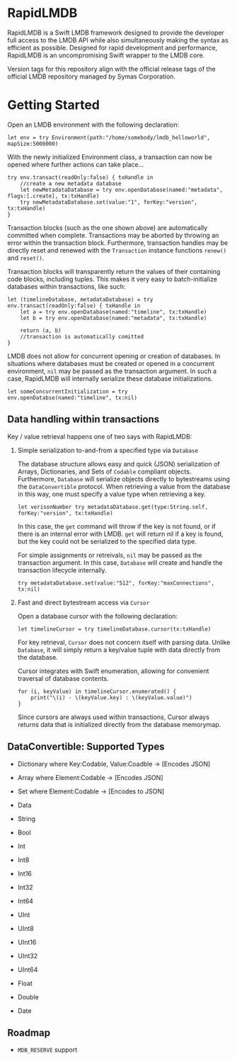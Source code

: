 # RapidLMDB

RapidLMDB is a Swift LMDB framework designed to provide the developer full access to the LMDB API while also simultaneously making the syntax as efficient as possible. Designed for rapid development and performance, RapidLMDB is an uncompromising Swift wrapper to the LMDB core.

Version tags for this repository align with the official release tags of the official LMDB repository managed by Symas Corporation.

# Getting Started

Open an LMDB environment with the following declaration:

`let env = try Environment(path:"/home/somebody/lmdb_helloworld", mapSize:5000000)`

With the newly initialized Environment class, a transaction can now be opened where further actions can take place...

```
try env.transact(readOnly:false) { txHandle in
	//create a new metadata database
	let newMetadataDatabase = try env.openDatabase(named:"metadata", flags:[.create], tx:txHandle)
	try newMetadataDatabase.set(value:"1", forKey:"version", tx:txHandle)
} 
```

Transaction blocks (such as the one shown above) are automatically committed when complete. Transactions may be aborted by throwing an error within the transaction block. Furthermore, transaction handles may be directly reset and renewed with the `Transaction` instance functions `renew()` and `reset()`.

Transaction blocks will transparently return the values of their containing code blocks, including tuples. This makes it very easy to batch-initialize databases within transactions, like such:

```
let (timelineDatabase, metadataDatabase) = try env.transact(readOnly:false) { txHandle in
	let a = try env.openDatabase(named:"timeline", tx:txHandle)
	let b = try env.openDatabase(named:"metadata", tx:txHandle)
	
	return (a, b)
	//transaction is automatically comitted
}
```

LMDB does not allow for concurrent opening or creation of databases. In situations where databases must be created or opened in a concurrent environment, `nil` may be passed as the transaction argument. In such a case, RapidLMDB will internally serialize these database initializations.

`let someConcurrentInitialization = try env.openDatabse(named:"timeline", tx:nil)`

## Data handling within transactions

Key / value retrieval happens one of two says with RapidLMDB:

1. Simple serialization to-and-from a specified type via `Database`

	The database structure allows easy and quick (JSON) serialization of Arrays, Dictionaries, and Sets of `Codable` compliant objects. Furthermore, `Database` will serialize objects directly to bytestreams using the `DataConvertible` protocol. When retrieving a value from the database in this way, one must specify a value type when retrieving a key.
	
	`let verisonNumber try metadataDatabase.get(type:String.self, forKey:"version", tx:txHandle)`
	
	In this case, the `get` command will throw if the key is not found, or if there is an internal error with LMDB. `get` will return nil if a key is found, but the key could not be serialized to the specified data type.
	
	For simple assignments or retreivals, `nil` may be passed as the transaction argument. In this case, `Database` will create and handle the transaction lifecycle internally.

	`try metadataDatabase.set(value:"512", forKey:"maxConnections", tx:nil)`
	
2. Fast and direct bytestream access via `Cursor`

	Open a database cursor with the following declaration:
	
	`let timelineCursor = try timelineDatabase.cursor(tx:txHandle)`
	
	For key retrieval, `Cursor` does not concern itself with parsing data. Unlike `Database`, it will simply return a key/value tuple with data directly from the database.
	
	Cursor integrates with Swift enumeration, allowing for convenient traversal of database contents.
	
	```
	for (i, keyValue) in timelineCursor.enumerated() {
		print("\(i) - \(keyValue.key) : \(keyValue.value)")
	}
	```
	
	Since cursors are always used within transactions, Cursor always returns data that is initialized directly from the database memorymap.
	
## DataConvertible: Supported Types

 - Dictionary where Key:Codable, Value:Coadble -> [Encodes JSON]
 
 - Array where Element:Codable -> [Encodes JSON]
 
 - Set where Element:Codable -> [Encodes to JSON]
 
 - Data
 
 - String
 
 - Bool
 
 - Int
 
 - Int8
 
 - Int16
 
 - Int32
 
 - Int64
 
 - UInt
 
 - UInt8
 
 - UInt16
 
 - UInt32
 
 - UInt64
 
 - Float
 
 - Double
 
 - Date
	
## Roadmap

 - `MDB_RESERVE` support
